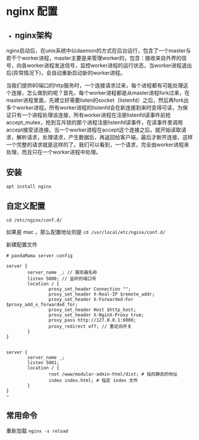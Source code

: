# nginx 配置

*  ## nginx架构

nginx启动后，在unix系统中以daemon的方式在后台运行，包含了一个master与若干个worker进程，master主要是来管理worker的，包含：接收来自外界的信号，向各worker进程发送信号，监控worker进程的运行状态，当worker进程退出后(异常情况下)，会自动重新启动新的worker进程。

当我们提供80端口的http服务时，一个连接请求过来，每个进程都有可能处理这个连接，怎么做到的呢？首先，每个worker进程都是从master进程fork过来，在master进程里面，先建立好需要listen的socket（listenfd）之后，然后再fork出多个worker进程。所有worker进程的listenfd会在新连接到来时变得可读，为保证只有一个进程处理该连接，所有worker进程在注册listenfd读事件前抢accept_mutex，抢到互斥锁的那个进程注册listenfd读事件，在读事件里调用accept接受该连接。当一个worker进程在accept这个连接之后，就开始读取请求，解析请求，处理请求，产生数据后，再返回给客户端，最后才断开连接，这样一个完整的请求就是这样的了。我们可以看到，一个请求，完全由worker进程来处理，而且只在一个worker进程中处理。

## 安装 

` apt install nginx `


## 自定义配置

` cd /etc/nginx/conf.d/ `

如果是 mac ，那么配置地址则是 ` cd /usr/local/etc/nginx/conf.d/ `

新建配置文件

```
# pandaMama server config

server {
        server_name _; // 服务器名称
        listen 5000; // 监听的端口号
        location / {
                proxy_set_header Connection "";
                proxy_set_header X-Real-IP $remote_addr;
                proxy_set_header X-Forwarded-For $proxy_add_x_forwarded_for;
                proxy_set_header Host $http_host;
                proxy_set_header X-NginX-Proxy true;
                proxy_pass http://127.0.0.1:6000;
                proxy_redirect off; // 重定向开关
        }
}

```


```

server {
        server_name _;
        listen 5001;
        location / {
                root /www/modular-admin-html/dist; # 指向静态的地址
                index index.html; # 指定 index 文件
        }
}
~

```

## 常用命令

重新加载 `nginx -s reload`